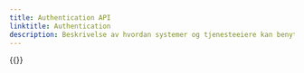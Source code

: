 ```yaml
---
title: Authentication API
linktitle: Authentication
description: Beskrivelse av hvordan systemer og tjenesteeiere kan benytte Maskinporten eller ID-porten for å få tilgang til APIer i Altinn 3.
---
```


{{<children>}}